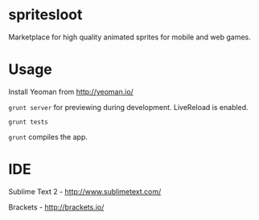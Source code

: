 spritesloot
===========
Marketplace for high quality animated sprites for mobile and web games.

Usage
====

Install Yeoman from http://yeoman.io/

```grunt server``` for previewing during development. LiveReload is enabled.

```grunt tests```

```grunt``` compiles the app.

IDE
===
Sublime Text 2 - http://www.sublimetext.com/

Brackets - http://brackets.io/
